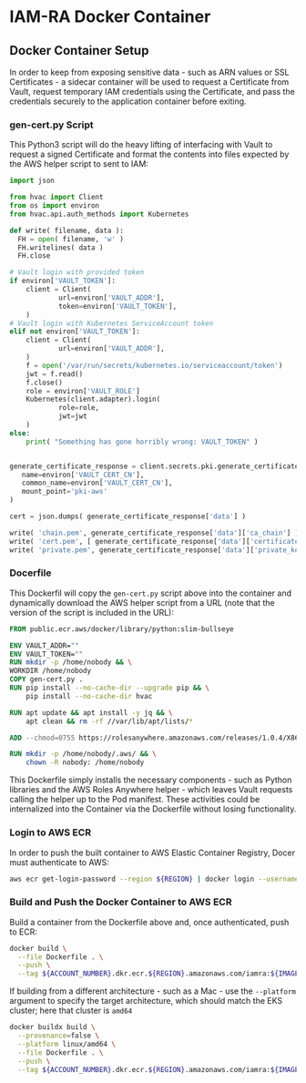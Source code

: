 # IAM-RA Docker Container

## Docker Container Setup
In order to keep from exposing sensitive data - such as ARN values or SSL Certificates - a sidecar container will be used to request a Certificate from Vault, request temporary IAM credentials using the Certificate, and pass the credentials securely to the application container before exiting.

### gen-cert.py Script
This Python3 script will do the heavy lifting of interfacing with Vault to request a signed Certificate and format the contents into files expected by the AWS helper script to sent to IAM:
```python
import json

from hvac import Client
from os import environ
from hvac.api.auth_methods import Kubernetes

def write( filename, data ):
  FH = open( filename, 'w' )
  FH.writelines( data )
  FH.close

# Vault login with provided token
if environ['VAULT_TOKEN']:
    client = Client(
            url=environ['VAULT_ADDR'],
            token=environ['VAULT_TOKEN'],
    )
# Vault login with Kubernetes ServiceAccount token
elif not environ['VAULT_TOKEN']:
    client = Client(
            url=environ['VAULT_ADDR'],
    )
    f = open('/var/run/secrets/kubernetes.io/serviceaccount/token')
    jwt = f.read()
    f.close()
    role = environ['VAULT_ROLE']
    Kubernetes(client.adapter).login(
            role=role,
            jwt=jwt
    )
else:
    print( "Something has gone horribly wrong: VAULT_TOKEN" )


generate_certificate_response = client.secrets.pki.generate_certificate(
   name=environ['VAULT_CERT_CN'],
   common_name=environ['VAULT_CERT_CN'],
   mount_point='pki-aws'
)

cert = json.dumps( generate_certificate_response['data'] )

write( 'chain.pem', generate_certificate_response['data']['ca_chain'] )
write( 'cert.pem', [ generate_certificate_response['data']['certificate'],"\n",generate_certificate_response['data']['issuing_ca'] ] )
write( 'private.pem', generate_certificate_response['data']['private_key'] )
```

### Docerfile
This Dockerfil will copy the `gen-cert.py` script above into the container and dynamically download the AWS helper script from a URL (note that the version of the script is included in the URL):
```dockerfile
FROM public.ecr.aws/docker/library/python:slim-bullseye

ENV VAULT_ADDR=""
ENV VAULT_TOKEN=""
RUN mkdir -p /home/nobody && \
WORKDIR /home/nobody
COPY gen-cert.py .
RUN pip install --no-cache-dir --upgrade pip && \
    pip install --no-cache-dir hvac

RUN apt update && apt install -y jq && \
    apt clean && rm -rf //var/lib/apt/lists/*

ADD --chmod=0755 https://rolesanywhere.amazonaws.com/releases/1.0.4/X86_64/Linux/aws_signing_helper ./

RUN mkdir -p /home/nobody/.aws/ && \
    chown -R nobody: /home/nobody
```

This Dockerfile simply installs the necessary components - such as Python libraries and the AWS Roles Anywhere helper - which leaves Vault requests calling the helper up to the Pod manifest. These activities could be internalized into the Container via the Dockerfile without losing functionality.

### Login to AWS ECR
In order to push the built container to AWS Elastic Container Registry, Docer must authenticate to AWS:
```bash
aws ecr get-login-password --region ${REGION} | docker login --username AWS --password-stdin ${ACCOUNT_NUMBER}.dkr.ecr.${REGION}.amazonaws.com
```

### Build and Push the Docker Container to AWS ECR
Build a container from the Dockerfile above and, once authenticated, push to ECR:
```bash
docker build \
  --file Dockerfile . \
  --push \
  --tag ${ACCOUNT_NUMBER}.dkr.ecr.${REGION}.amazonaws.com/iamra:${IMAGE_TAG}
```

If building from a different architecture - such as a Mac - use the `--platform` argument to specify the target architecture, which should match the EKS cluster; here that cluster is `amd64`
```bash
docker buildx build \
  --provenance=false \
  --platform linux/amd64 \
  --file Dockerfile . \
  --push \
  --tag ${ACCOUNT_NUMBER}.dkr.ecr.${REGION}.amazonaws.com/iamra:${IMAGE_TAG}
```
